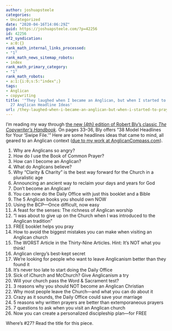 ```yaml
---
author: joshuapsteele
categories:
- Uncategorized
date: "2020-04-16T14:06:29Z"
guid: https://joshuapsteele.com/?p=42256
id: 42256
mf2_syndication:
- a:0:{}
rank_math_internal_links_processed:
- "1"
rank_math_news_sitemap_robots:
- index
rank_math_primary_category:
- "1"
rank_math_robots:
- a:1:{i:0;s:5:"index";}
tags:
- Anglican
- copywriting
title: '"They laughed when I became an Anglican, but when I started to pray!"
  27 Anglican Headline Ideas'
url: /they-laughed-when-i-became-an-anglican-but-when-i-started-to-pray-27-anglican-headline-ideas/
---
```


I’m reading my way through [the new (4th) edition of Robert Bly’s classic *The Copywriter’s Handbook*](https://amzn.to/2KdNASw). On pages 33–36, Bly offers “38 Model Headlines for Your ‘Swipe File.'” Here are some headlines ideas that came to mind, all geared to an Anglican context ([due to my work at AnglicanCompass.com](https://anglicanpastor.com/)).

1. Why are Anglicans so angry?
2. How do I use the Book of Common Prayer?
3. How can I become an Anglican?
4. What do Anglicans believe?
5. Why “Clarity &amp; Charity” is the best way forward for the Church in a pluralistic age
6. Announcing an ancient way to reclaim your days and years for God
7. Don’t become an Anglican!
8. You can now do the Daily Office with just this booklet and a Bible
9. The 5 Anglican books you should own NOW
10. Using the BCP—Once difficult, now easy
11. A feast for the senses: The richness of Anglican worship
12. “I was about to give up on the Church when I was introduced to the Anglican tradition”
13. FREE booklet helps you pray
14. How to avoid the biggest mistakes you can make when visiting an Anglican church
15. The WORST Article in the Thirty-Nine Articles. Hint: It’s NOT what you think!
16. Anglican clergy’s best-kept secret
17. We’re looking for people who want to leave Anglicanism better than they found it
18. It’s never too late to start doing the Daily Office
19. Sick of iChurch and McChurch? Give Anglicanism a try
20. Will your church pass the Word &amp; Sacrament test?
21. 3 reasons why you should NOT become an Anglican Christian
22. Why most people leave the Church—and what you can do about it
23. Crazy as it sounds, the Daily Office could save your marriage
24. 5 reasons why written prayers are better than extemporaneous prayers
25. 7 questions to ask when you visit an Anglican church
26. Now you can create a personalized discipleship plan—for FREE

Where’s #27? Read the title for this piece.